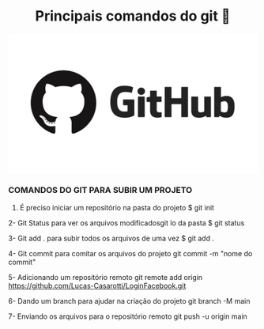 
<h1 align="center">Principais comandos do git 📄 </h1>
<img src="https://github.com/Lucas-Casarotti/comandos-git/blob/main/github.jpg" min-width="500" max-width="960" width="960" align="center">

<h3>COMANDOS DO GIT PARA SUBIR UM PROJETO</h3>

<ol>
  <li>É preciso iniciar um repositório na pasta do projeto
$ git init</li>
</ol>

2- Git Status para ver os arquivos modificadosgit lo da pasta
$ git status

3- Git add . para subir todos os arquivos de uma vez
$ git add .

4- Git commit para comitar os arquivos do projeto
git commit -m "nome do commit"

5- Adicionando um repositório remoto
git remote add origin https://github.com/Lucas-Casarotti/LoginFacebook.git

6- Dando um branch para ajudar na criação do projeto
git branch -M main

7- Enviando os arquivos para o repositório remoto
git push -u origin main
